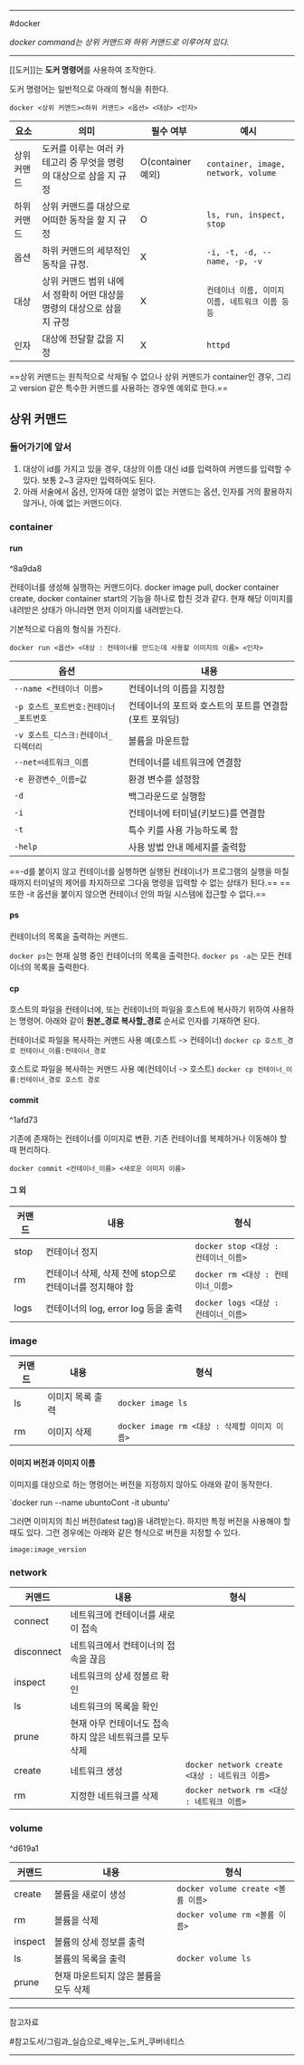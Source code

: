 
---

#docker

*docker command는 상위 커맨드와 하위 커맨드로 이루어져 있다.*

---

[[도커]]는 **도커 명령어**를 사용하여 조작한다.

도커 명령어는 일반적으로 아래의 형식을 취한다.

`docker <상위 커맨드><하위 커맨드> <옵션> <대상> <인자>`

| 요소        | 의미                                                                    | 필수 여부         | 예시                                           |
| ----------- | ----------------------------------------------------------------------- | ----------------- | ---------------------------------------------- |
| 상위 커맨드 | 도커를 이루는 여러 카테고리 중 무엇을 명령의 대상으로 삼을 지 규정      | O(container 예외) | `container, image, network, volume`             |
| 하위 커맨드 | 상위 커맨드를 대상으로 어떠한 동작을 할 지 규정                         | O                 | `ls, run, inspect, stop`                         |
| 옵션        | 하위 커맨드의 세부적인 동작을 규정.                                     | X                 | `-i, -t, -d, --name, -p, -v`                     |
| 대상        | 상위 커맨드 범위 내에서 정확히 어떤 대상을 명령의 대상으로 삼을 지 규정 | X                 | `컨테이너 이름, 이미지 이름, 네트워크 이름 등등` |
| 인자        | 대상에 전달할 값을 지정                                                 | X                 | `httpd`                                          |

==상위 커맨드는 원칙적으로 삭제될 수 없으나 상위 커맨드가 container인 경우, 그리고 version 같은 특수한 커맨드를 사용하는 경우엔 예외로 한다.==

## 상위 커맨드

### 들어가기에 앞서

1. 대상이 id를 가지고 있을 경우, 대상의 이름 대신 id를 입력하여 커맨드를 입력할 수 있다. 보통 2~3 글자만 입력하여도 된다.
2. 아래 서술에서 옵션, 인자에 대한 설명이 없는 커맨드는 옵션, 인자를 거의 활용하지 않거나, 아예 없는 커맨드이다.

### container

#### run

^8a9da8

컨테이너를 생성해 실행하는 커맨드이다. docker image pull, docker container create, docker container start의 기능을 하나로 합친 것과 같다. 현재 해당 이미지를 내려받은 상태가 아니라면 먼저 이미지를 내려받는다.

기본적으로 다음의 형식을 가진다.

`docker run <옵션> <대상 : 컨테이너를 만드는데 사용할 이미지의 이름> <인자>`

| 옵션                                   | 내용                                                  |
| -------------------------------------- | ----------------------------------------------------- |
| `--name <컨테이너 이름>`               | 컨테이너의 이름을 지정함                              |
| `-p 호스트_포트번호:컨테이너_포트번호` | 컨테이너의 포트와 호스트의 포트를 연결함(포트 포워딩) |
| `-v 호스트_디스크:컨테이너_디렉터리`   | 볼륨을 마운트함                                       |
| `--net=네트워크_이름`                  | 컨테이너를 네트워크에 연결함                          |
| `-e 환경변수_이름=값`                  | 환경 변수를 설정함                                    |
| `-d`                                   | 백그라운드로 실행함                                   |
| `-i`                                   | 컨테이너에 터미널(키보드)를 연결함                    |
| `-t`                                   | 특수 키를 사용 가능하도록 함                          |
| `-help`                                | 사용 방법 안내 메세지를 출력함                        |

==-d를 붙이지 않고 컨테이너를 실행하면 실행된 컨테이너가 프로그램의 실행을 마칠 때까지 터미널의 제어를 차지하므로 그다음 명령을 입력할 수 없는 상태가 된다.== 
==또한 -it 옵션을 붙이지 않으면 컨테이너 안의 파일 시스템에 접근할 수 없다.==

#### ps

컨테이너의 목록을 출력하는 커맨드.

`docker ps`는 현재 실행 중인 컨테이너의 목록을 출력한다.
`docker ps -a`는 모든 컨테이너의 목록을 출력한다.

#### cp

호스트의 파일을 컨테이너에, 또는 컨테이너의 파일을 호스트에 복사하기 위하여 사용하는 명령어.
아래와 같이 **원본_경로 복사할_경로** 순서로 인자를 기재하면 된다.

컨테이너로 파일을 복사하는 커맨드 사용 예(호스트 -> 컨테이너)
`docker cp 호스트_경로 컨테이너_이름:컨테이너_경로`

호스트로 파일을 복사하는 커맨드 사용 예(컨테이너 -> 호스트)
`docker cp 컨테이너_이름:컨테이너_경로 호스트 경로`

#### commit

^1afd73

기존에 존재하는 컨테이너를 이미지로 변환.
기존 컨테이너를 복제하거나 이동해야 할 때 편리하다.

`docker commit <컨테이너_이름> <새로운 이미지 이름>`

#### 그 외

| 커맨드 | 내용                                                     | 형식                                 |
| ------ | -------------------------------------------------------- | ------------------------------------ |
| stop   | 컨테이너 정지                                            | `docker stop <대상 : 컨테이너_이름>` |
| rm     | 컨테이너 삭제, 삭제 전에 stop으로 컨테이너를 정지해야 함 | `docker rm <대상 : 컨테이너_이름>`   |
| logs   | 컨테이너의 log, error log 등을 출력                      | `docker logs <대상 : 컨테이너_이름>` |

### image

| 커맨드 | 내용             | 형식                                          |
| ------ | ---------------- | --------------------------------------------- |
| ls     | 이미지 목록 출력 | `docker image ls`                             |
| rm     | 이미지 삭제      | `docker image rm <대상 : 삭제할 이미지 이름>` |

#### 이미지 버전과 이미지 이름

이미지를 대상으로 하는 명령어는 버전을 지정하지 않아도 아래와 같이 동작한다.

`docker run --name ubuntoCont -it ubuntu'

그러면 이미지의 최신 버전(latest tag)을 내려받는다.
하지만 특정 버전을 사용해야 할 때도 있다. 그런 경우에는 아래와 같은 형식으로 버전을 지정할 수 있다.

`image:image_version`

### network

| 커맨드     | 내용                                                    | 형식                                           |
| ---------- | ------------------------------------------------------- | ---------------------------------------------- |
| connect    | 네트워크에 컨테이너를 새로이 접속                       |                                                |
| disconnect | 네트워크에서 컨테이너의 접속을 끊음                     |                                                |
| inspect    | 네트워크의 상세 정볼르 확인                             |                                                |
| ls         | 네트워크의 목록을 확인                                  |                                                |
| prune      | 현재 아무 컨테이너도 접속하지 않은 네트워크를 모두 삭제 |                                                |
| create     | 네트워크 생성                                           | `docker network create <대상 : 네트워크 이름>` |
| rm         | 지정한 네트워크를 삭제                                  | `docker network rm <대상 : 네트워크 이름>`     |

### volume

^d619a1

| 커맨드  | 내용                                  | 형식                               |
| ------- | ------------------------------------- | ---------------------------------- |
| create  | 볼륨을 새로이 생성                    | `docker volume create <볼륨 이름>` |
| rm      | 볼륨을 삭제                           | `docker volume rm <볼륨 이름>`     |
| inspect | 볼륨의 상세 정보를 출력               |                                    |
| ls      | 볼륨의 목록을 출력                    | `docker volume ls`                 |
| prune   | 현재 마운트되지 않은 볼륨을 모두 삭제 |                                    |

---

참고자료

#참고도서/그림과_실습으로_배우는_도커_쿠버네티스 

---